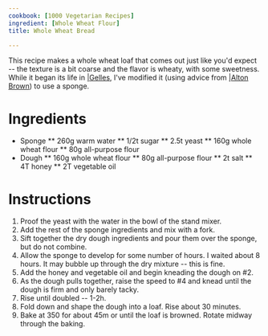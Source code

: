 ```yaml
---
cookbook: [1000 Vegetarian Recipes]
ingredient: [Whole Wheat Flour]
title: Whole Wheat Bread

---
```

This recipe makes a whole wheat loaf that comes out just like you'd expect -- the texture is a bit coarse and the flavor is wheaty, with some sweetness.  While it began its life in [|Gelles](1000-vegetarian-recipes.html), I've modified it (using advice from [|Alton Brown](i-m-just-here-for-more-food.html)) to use a sponge.

# Ingredients

* Sponge
** 260g warm water
** 1/2t sugar
** 2.5t yeast
** 160g whole wheat flour
** 80g all-purpose flour
* Dough
** 160g whole wheat flour
** 80g all-purpose flour
** 2t salt
** 4T honey
** 2T vegetable oil
# Instructions

 1. Proof the yeast with the water in the bowl of the stand mixer.
 1. Add the rest of the sponge ingredients and mix with a fork.
 1. Sift together the dry dough ingredients and pour them over the sponge, but do not combine.
 1. Allow the sponge to develop for some number of hours.  I waited about 8 hours.  It may bubble up through the dry mixture -- this is fine.
 1. Add the honey and vegetable oil and begin kneading the dough on #2.
 1. As the dough pulls together, raise the speed to #4 and knead until the dough is firm and only barely tacky.
 1. Rise until doubled -- 1-2h.
 1. Fold down and shape the dough into a loaf.  Rise about 30 minutes.
 1. Bake at 350 for about 45m or until the loaf is browned.  Rotate midway through the baking.
